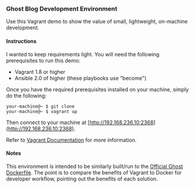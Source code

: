 ### Ghost Blog Development Environment
Use this Vagrant demo to show the value of small, lightweight, on-machine development.

#### Instructions
I wanted to keep requirements light. You will need the following prerequisites to run this demo:

* Vagrant 1.8 or higher
* Ansible 2.0 of higher (these playbooks use "become")

Once you have the required prerequisites installed on your machine, simply do the following:

```
your-machine@~ $ git clone
your-machine@~ $ vagrant up
```

Then connect to your machine at [http://192.168.236.10:2368](http://192.168.236.10:2368).

Refer to [Vagrant Documentation](https://www.vagrantup.com/docs/) for more information.

#### Notes
This environment is intended to be similarly built/run to the [Official Ghost Dockerfile](https://github.com/docker-library/ghost). The point is to compare the benefits of Vagrant to Docker for developer workflow, pointing out the benefits of each solution.
